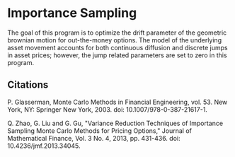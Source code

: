 # Importance Sampling

The goal of this program is to optimize the drift parameter of the geometric brownian motion for out-the-money options. The model of the underlying asset movement accounts for both continuous diffusion and discrete jumps in asset prices; however, the jump related parameters are set to zero in this program.

## Citations

P. Glasserman, Monte Carlo Methods in Financial Engineering, vol. 53. New York, NY: Springer New York, 2003. doi: 10.1007/978-0-387-21617-1.

Q. Zhao, G. Liu and G. Gu, "Variance Reduction Techniques of Importance Sampling Monte Carlo Methods for Pricing Options," Journal of Mathematical Finance, Vol. 3 No. 4, 2013, pp. 431-436. doi: 10.4236/jmf.2013.34045.
